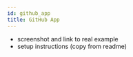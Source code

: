 ```yaml
---
id: github_app
title: GitHub App
---
```


- screenshot and link to real example
- setup instructions (copy from readme)

